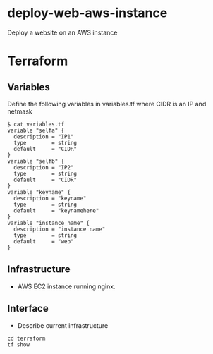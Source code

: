 # deploy-web-aws-instance

Deploy a website on an AWS instance

# Terraform

## Variables

Define the following variables in variables.tf where CIDR is an IP and netmask

```
$ cat variables.tf 
variable "selfa" {
  description = "IP1"
  type        = string
  default     = "CIDR"
}
variable "selfb" {
  description = "IP2"
  type        = string
  default     = "CIDR"
}
variable "keyname" {
  description = "keyname"
  type        = string
  default     = "keynamehere"
}
variable "instance_name" {
  description = "instance name"
  type        = string
  default     = "web"
}
```

## Infrastructure

* AWS EC2 instance running nginx.

## Interface

* Describe current infrastructure

```
cd terraform
tf show
```
